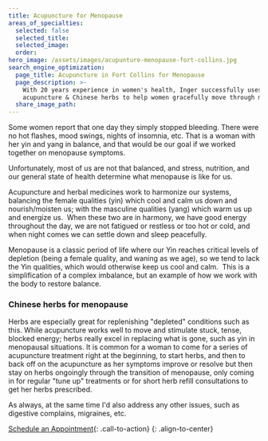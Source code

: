 ```yaml
---
title: Acupuncture for Menopause
areas_of_specialties:
  selected: false
  selected_title:
  selected_image:
  order:
hero_image: /assets/images/acupunture-menopause-fort-collins.jpg
search_engine_optimization:
  page_title: Acupuncture in Fort Collins for Menopause
  page_description: >-
    With 20 years experience in women's health, Inger successfully uses
    acupuncture & Chinese herbs to help women gracefully move through menopause.
  share_image_path:
---
```


Some women report that one day they simply stopped bleeding. There were no hot flashes, mood swings, nights of insomnia, etc. That is a woman with her yin and yang in balance, and that would be our goal if we worked together on menopause symptoms.

Unfortunately, most of us are not that balanced, and stress, nutrition, and our general state of health determine what menopause is like for us.

Acupuncture and herbal medicines work to harmonize our systems, balancing the female qualities (yin) which cool and calm us down and nourish/moisten us; with the masculine qualities (yang) which warm us up and energize us. &nbsp;When these two are in harmony, we have good energy throughout the day, we are not fatigued or restless or too hot or cold, and when night comes we can settle down and sleep peacefully.

Menopause is a classic period of life where our Yin reaches critical levels of depletion (being a female quality, and waning as we age), so we tend to lack the Yin qualities, which would otherwise keep us cool and calm. &nbsp;This is a simplification of a complex imbalance, but an example of how we work with the body to restore balance.

### Chinese herbs for menopause

Herbs are especially great for replenishing "depleted" conditions such as this. While acupuncture works well to move and stimulate stuck, tense, blocked energy; herbs really excel in replacing what is gone, such as yin in menopausal situations. It is common for a woman to come for a series of acupuncture treatment right at the beginning, to start herbs, and then to back off on the acupuncture as her symptoms improve or resolve but then stay on herbs ongoingly through the transition of menopause, only coming in for regular "tune up" treatments or for short herb refill consultations to get her herbs prescribed.

As always, at the same time I'd also address any other issues, such as digestive complains, migraines, etc.

[Schedule an Appointment](/make-an-appointment/){: .call-to-action}
{: .align-to-center}